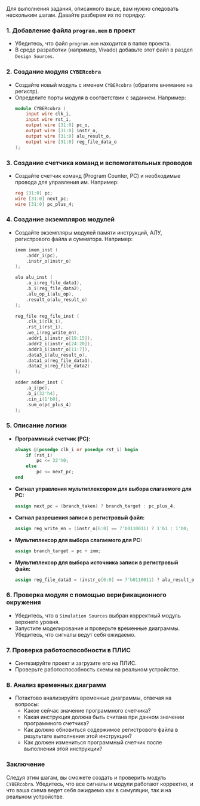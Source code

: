 Для выполнения задания, описанного выше, вам нужно следовать нескольким шагам. Давайте разберем их по порядку:

### 1. **Добавление файла `program.mem` в проект**
   - Убедитесь, что файл `program.mem` находится в папке проекта.
   - В среде разработки (например, Vivado) добавьте этот файл в раздел `Design Sources`.

### 2. **Создание модуля `CYBERcobra`**
   - Создайте новый модуль с именем `CYBERcobra` (обратите внимание на регистр).
   - Определите порты модуля в соответствии с заданием. Например:
     ```verilog
     module CYBERcobra (
         input wire clk_i,
         input wire rst_i,
         output wire [31:0] pc_o,
         output wire [31:0] instr_o,
         output wire [31:0] alu_result_o,
         output wire [31:0] reg_file_data_o
     );
     ```

### 3. **Создание счетчика команд и вспомогательных проводов**
   - Создайте счетчик команд (Program Counter, PC) и необходимые провода для управления им. Например:
     ```verilog
     reg [31:0] pc;
     wire [31:0] next_pc;
     wire [31:0] pc_plus_4;
     ```

### 4. **Создание экземпляров модулей**
   - Создайте экземпляры модулей памяти инструкций, АЛУ, регистрового файла и сумматора. Например:
     ```verilog
     imem imem_inst (
         .addr_i(pc),
         .instr_o(instr_o)
     );

     alu alu_inst (
         .a_i(reg_file_data1),
         .b_i(reg_file_data2),
         .alu_op_i(alu_op),
         .result_o(alu_result_o)
     );

     reg_file reg_file_inst (
         .clk_i(clk_i),
         .rst_i(rst_i),
         .we_i(reg_write_en),
         .addr1_i(instr_o[19:15]),
         .addr2_i(instr_o[24:20]),
         .addr3_i(instr_o[11:7]),
         .data3_i(alu_result_o),
         .data1_o(reg_file_data1),
         .data2_o(reg_file_data2)
     );

     adder adder_inst (
         .a_i(pc),
         .b_i(32'h4),
         .cin_i(1'b0),
         .sum_o(pc_plus_4)
     );
     ```

### 5. **Описание логики**
   - **Программный счетчик (PC):**
     ```verilog
     always @(posedge clk_i or posedge rst_i) begin
         if (rst_i)
             pc <= 32'h0;
         else
             pc <= next_pc;
     end
     ```

   - **Сигнал управления мультиплексором для выбора слагаемого для PC:**
     ```verilog
     assign next_pc = (branch_taken) ? branch_target : pc_plus_4;
     ```

   - **Сигнал разрешения записи в регистровый файл:**
     ```verilog
     assign reg_write_en = (instr_o[6:0] == 7'b0110011) ? 1'b1 : 1'b0;
     ```

   - **Мультиплексор для выбора слагаемого для PC:**
     ```verilog
     assign branch_target = pc + imm;
     ```

   - **Мультиплексор для выбора источника записи в регистровый файл:**
     ```verilog
     assign reg_file_data3 = (instr_o[6:0] == 7'b0110011) ? alu_result_o : imm;
     ```

### 6. **Проверка модуля с помощью верификационного окружения**
   - Убедитесь, что в `Simulation Sources` выбран корректный модуль верхнего уровня.
   - Запустите моделирование и проверьте временные диаграммы. Убедитесь, что сигналы ведут себя ожидаемо.

### 7. **Проверка работоспособности в ПЛИС**
   - Синтезируйте проект и загрузите его на ПЛИС.
   - Проверьте работоспособность схемы на реальном устройстве.

### 8. **Анализ временных диаграмм**
   - Потактово анализируйте временные диаграммы, отвечая на вопросы:
     - Какое сейчас значение программного счетчика?
     - Какая инструкция должна быть считана при данном значении программного счетчика?
     - Как должно обновиться содержимое регистрового файла в результате выполнения этой инструкции?
     - Как должен измениться программный счетчик после выполнения этой инструкции?

### Заключение
Следуя этим шагам, вы сможете создать и проверить модуль `CYBERcobra`. Убедитесь, что все сигналы и модули работают корректно, и что ваша схема ведет себя ожидаемо как в симуляции, так и на реальном устройстве.
